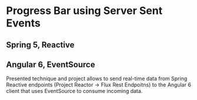 # Progress Bar using Server Sent Events

## Spring 5, Reactive
## Angular 6, EventSource

Presented technique and project allows to send real-time data from Spring Reactive endpoints (Project Reactor -> Flux Rest Endpoitns)
to the Angular 6 client that uses EventSource to consume incoming data.
